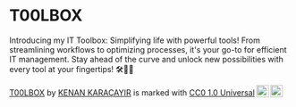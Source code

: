 # T00LBOX
Introducing my IT Toolbox: Simplifying life with powerful tools! From streamlining workflows to optimizing processes, it's your go-to for efficient IT management. Stay ahead of the curve and unlock new possibilities with every tool at your fingertips! 🛠️🚀🌟
 <p xmlns:cc="http://creativecommons.org/ns#" xmlns:dct="http://purl.org/dc/terms/"><a property="dct:title" rel="cc:attributionURL" href="https://github.com/KenanWasTaken/T00LBOX">T00LBOX</a> by <a rel="cc:attributionURL dct:creator" property="cc:attributionName" href="https://github.com/KenanWasTaken">KENAN KARAÇAYIR</a> is marked with <a href="http://creativecommons.org/publicdomain/zero/1.0?ref=chooser-v1" target="_blank" rel="license noopener noreferrer" style="display:inline-block;">CC0 1.0 Universal<img style="height:22px!important;margin-left:3px;vertical-align:text-bottom;" src="https://mirrors.creativecommons.org/presskit/icons/cc.svg?ref=chooser-v1"><img style="height:22px!important;margin-left:3px;vertical-align:text-bottom;" src="https://mirrors.creativecommons.org/presskit/icons/zero.svg?ref=chooser-v1"></a></p> 
